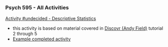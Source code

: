 ### Psych 595 - All Activities

[Activity #undecided - Descriptive Statistics](descriptive-instructions.md)  
  - this activity is based on material covered in [Discovr (Andy Field)](https://www.discovr.rocks/discovr/) tutorial 2 through 5
  - [Example completed activity](descriptive-solution.md)
  
